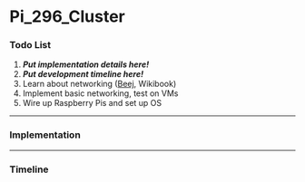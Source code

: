 # Pi_296_Cluster

### Todo List

1. ***Put implementation details here!***
2. ***Put development timeline here!***
3. Learn about networking ([Beej](http://beej.us/guide/bgnet/), Wikibook)
4. Implement basic networking, test on VMs
5. Wire up Raspberry Pis and set up OS

---

### Implementation

---

### Timeline
